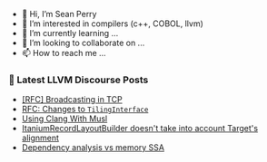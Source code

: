 - 👋 Hi, I’m Sean Perry
- 👀 I’m interested in compilers (c++, COBOL, llvm)
- 🌱 I’m currently learning ...
- 💞️ I’m looking to collaborate on ...
- 📫 How to reach me ...

<!---
s66perry/s66perry is a ✨ special ✨ repository because its `README.md` (this file) appears on your GitHub profile.
You can click the Preview link to take a look at your changes.
--->
### 📕 Latest LLVM Discourse Posts

<!-- DISCOURSE-LLVM:START -->
- [[RFC] Broadcasting in TCP](https://discourse.llvm.org/t/rfc-broadcasting-in-tcp/65896#post_9)
- [RFC: Changes to `TilingInterface`](https://discourse.llvm.org/t/rfc-changes-to-tilinginterface/66649#post_18)
- [Using Clang With Musl](https://discourse.llvm.org/t/using-clang-with-musl/66719#post_7)
- [ItaniumRecordLayoutBuilder doesn&#39;t take into account Target&#39;s alignment](https://discourse.llvm.org/t/itaniumrecordlayoutbuilder-doesnt-take-into-account-targets-alignment/66812#post_1)
- [Dependency analysis vs memory SSA](https://discourse.llvm.org/t/dependency-analysis-vs-memory-ssa/66777#post_2)
<!-- DISCOURSE-LLVM:END -->
